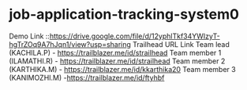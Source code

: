 # job-application-tracking-system0
Demo Link ::https://drive.google.com/file/d/12yphlTkf34YWIzyT-hgTrZOq9A7hJqn1/view?usp=sharing
Trailhead URL Link
Team lead (KACHILA.P) - https://trailblazer.me/id/strailhead
Team member 1 (ILAMATHI.R) - https://trailblazer.me/id/strailhead
Team member 2 (KARTHIKA.M) - https://trailblazer.me/id/kkarthika20
Team member 3 (KANIMOZHI.M) -https://trailblazer.me/id/ftyhbf
